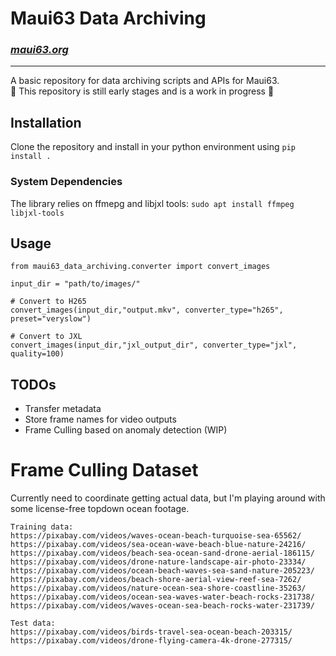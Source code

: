 # Maui63 Data Archiving
### *[maui63.org](https://www.maui63.org/)*

_____

A basic repository for data archiving scripts and APIs for Maui63.  
🚧 This repository is still early stages and is a work in progress 🚧

## Installation

Clone the repository and install in your python environment using `pip install .`

### System Dependencies

The library relies on ffmepg and libjxl tools: `sudo apt install ffmpeg libjxl-tools`

## Usage

```
from maui63_data_archiving.converter import convert_images

input_dir = "path/to/images/"

# Convert to H265
convert_images(input_dir,"output.mkv", converter_type="h265", preset="veryslow")

# Convert to JXL
convert_images(input_dir,"jxl_output_dir", converter_type="jxl", quality=100)

```

## TODOs

- Transfer metadata
- Store frame names for video outputs
- Frame Culling based on anomaly detection (WIP)

# Frame Culling Dataset

Currently need to coordinate getting actual data, but I'm playing around with some license-free topdown ocean footage.

```
Training data:
https://pixabay.com/videos/waves-ocean-beach-turquoise-sea-65562/
https://pixabay.com/videos/sea-ocean-wave-beach-blue-nature-24216/
https://pixabay.com/videos/beach-sea-ocean-sand-drone-aerial-186115/
https://pixabay.com/videos/drone-nature-landscape-air-photo-23334/
https://pixabay.com/videos/ocean-beach-waves-sea-sand-nature-205223/
https://pixabay.com/videos/beach-shore-aerial-view-reef-sea-7262/
https://pixabay.com/videos/nature-ocean-sea-shore-coastline-35263/
https://pixabay.com/videos/ocean-sea-waves-water-beach-rocks-231738/
https://pixabay.com/videos/waves-ocean-sea-beach-rocks-water-231739/
```

```
Test data:
https://pixabay.com/videos/birds-travel-sea-ocean-beach-203315/
https://pixabay.com/videos/drone-flying-camera-4k-drone-277315/
```